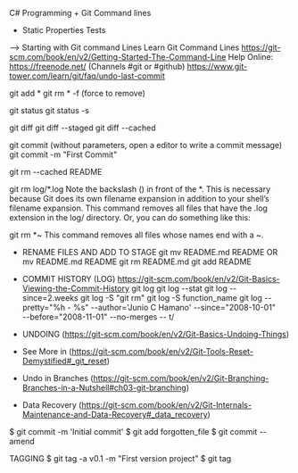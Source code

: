 C# Programming + Git Command lines

* Static Properties Tests

--> Starting with Git command Lines
Learn Git Command Lines
https://git-scm.com/book/en/v2/Getting-Started-The-Command-Line
Help Online: https://freenode.net/ (Channels #git or #github)
https://www.git-tower.com/learn/git/faq/undo-last-commit


git add *
git rm * -f (force to remove)

git status
git status -s

git diff
git diff --staged
git diff --cached

git commit (without parameters, open a editor to write a commit message)
git commit -m "First Commit"

git rm --cached README

git rm log/\*.log
Note the backslash (\) in front of the *. This is necessary because Git does its own filename expansion in addition to your shell’s filename expansion. This command removes all files that have the .log extension in the log/ directory. Or, you can do something like this:

git rm \*~
This command removes all files whose names end with a ~.

* RENAME FILES AND ADD TO STAGE
git mv README.md README
OR
mv README.md README
git rm README.md
git add README

* COMMIT HISTORY (LOG)
https://git-scm.com/book/en/v2/Git-Basics-Viewing-the-Commit-History
git log
git log --stat
git log --since=2.weeks
git log -S "git rm"
git log -S function_name
git log --pretty="%h - %s" --author='Junio C Hamano' --since="2008-10-01" \
   --before="2008-11-01" --no-merges -- t/

* UNDOING (https://git-scm.com/book/en/v2/Git-Basics-Undoing-Things)
* See More in (https://git-scm.com/book/en/v2/Git-Tools-Reset-Demystified#_git_reset)
* Undo in Branches (https://git-scm.com/book/en/v2/Git-Branching-Branches-in-a-Nutshell#ch03-git-branching)
* Data Recovery (https://git-scm.com/book/en/v2/Git-Internals-Maintenance-and-Data-Recovery#_data_recovery)

$ git commit -m 'Initial commit'
$ git add forgotten_file
$ git commit --amend

TAGGING
$ git tag -a v0.1 -m "First version project"
$ git tag

